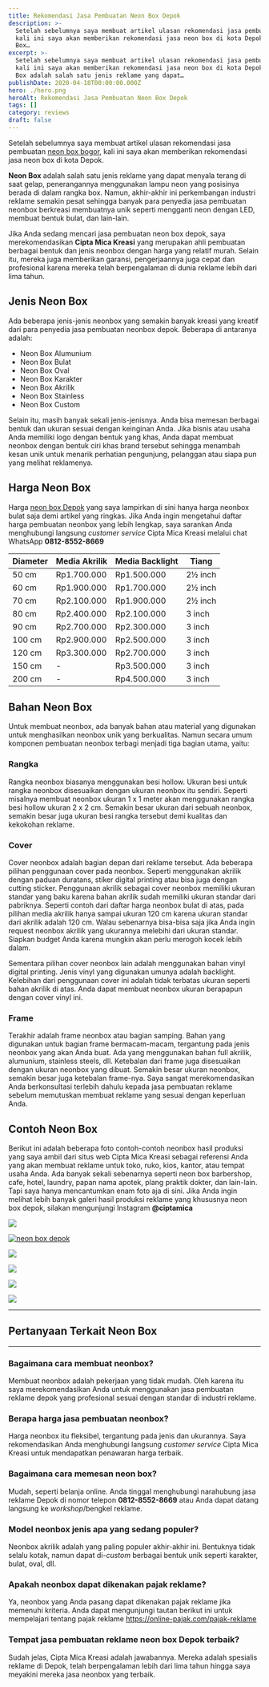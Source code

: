```yaml
---
title: Rekomendasi Jasa Pembuatan Neon Box Depok
description: >-
  Setelah sebelumnya saya membuat artikel ulasan rekomendasi jasa pembuatan ,
  kali ini saya akan memberikan rekomendasi jasa neon box di kota Depok. Neon
  Box…
excerpt: >-
  Setelah sebelumnya saya membuat artikel ulasan rekomendasi jasa pembuatan ,
  kali ini saya akan memberikan rekomendasi jasa neon box di kota Depok. Neon
  Box adalah salah satu jenis reklame yang dapat…
publishDate: 2020-04-18T00:00:00.000Z
hero: ./hero.png
heroAlt: Rekomendasi Jasa Pembuatan Neon Box Depok
tags: []
category: reviews
draft: false
---
```


Setelah sebelumnya saya membuat artikel ulasan rekomendasi jasa pembuatan [neon box bogor](/blog/neon-box-bogor/), kali ini saya akan memberikan rekomendasi jasa neon box di kota Depok.

**Neon Box** adalah salah satu jenis reklame yang dapat menyala terang di saat gelap, penerangannya menggunakan lampu neon yang posisinya berada di dalam rangka box. Namun, akhir-akhir ini perkembangan industri reklame semakin pesat sehingga banyak para penyedia jasa pembuatan neonbox berkreasi membuatnya unik seperti mengganti neon dengan LED, membuat bentuk bulat, dan lain-lain.

Jika Anda sedang mencari jasa pembuatan neon box depok, saya merekomendasikan **Cipta Mica Kreasi** yang merupakan ahli pembuatan berbagai bentuk dan jenis neonbox dengan harga yang relatif murah. Selain itu, mereka juga memberikan garansi, pengerjaannya juga cepat dan profesional karena mereka telah berpengalaman di dunia reklame lebih dari lima tahun.

## Jenis Neon Box

Ada beberapa jenis-jenis neonbox yang semakin banyak kreasi yang kreatif dari para penyedia jasa pembuatan neonbox depok. Beberapa di antaranya adalah:

- Neon Box Alumunium
- Neon Box Bulat
- Neon Box Oval
- Neon Box Karakter
- Neon Box Akrilik
- Neon Box Stainless
- Neon Box Custom

Selain itu, masih banyak sekali jenis-jenisnya. Anda bisa memesan berbagai bentuk dan ukuran sesuai dengan keinginan Anda. Jika bisnis atau usaha Anda memiliki logo dengan bentuk yang khas, Anda dapat membuat neonbox dengan bentuk ciri khas brand tersebut sehingga menambah kesan unik untuk menarik perhatian pengunjung, pelanggan atau siapa pun yang melihat reklamenya.

## Harga Neon Box

Harga <a href="https://reklamesia.com/neon-box/depok">neon box Depok</a> yang saya lampirkan di sini hanya harga neonbox bulat saja demi artikel yang ringkas. Jika Anda ingin mengetahui daftar harga pembuatan neonbox yang lebih lengkap, saya sarankan Anda menghubungi langsung _customer service_ Cipta Mica Kreasi melalui chat WhatsApp **0812-8552-8669**

| Diameter | Media Akrilik | Media Backlight | Tiang |
| --- | --- | --- | --- |
| 50 cm | Rp1.700.000 | Rp1.500.000 | 2½ inch |
| 60 cm | Rp1.900.000 | Rp1.700.000 | 2½ inch |
| 70 cm | Rp2.100.000 | Rp1.900.000 | 2½ inch |
| 80 cm | Rp2.400.000 | Rp2.100.000 | 3 inch |
| 90 cm | Rp2.700.000 | Rp2.300.000 | 3 inch |
| 100 cm | Rp2.900.000 | Rp2.500.000 | 3 inch |
| 120 cm | Rp3.300.000 | Rp2.700.000 | 3 inch |
| 150 cm | \- | Rp3.500.000 | 3 inch |
| 200 cm | \- | Rp4.500.000 | 3 inch |

## Bahan Neon Box

Untuk membuat neonbox, ada banyak bahan atau material yang digunakan untuk menghasilkan neonbox unik yang berkualitas. Namun secara umum komponen pembuatan neonbox terbagi menjadi tiga bagian utama, yaitu:

### Rangka

Rangka neonbox biasanya menggunakan besi hollow. Ukuran besi untuk rangka neonbox disesuaikan dengan ukuran neonbox itu sendiri. Seperti misalnya membuat neonbox ukuran 1 x 1 meter akan menggunakan rangka besi hollow ukuran 2 x 2 cm. Semakin besar ukuran dari sebuah neonbox, semakin besar juga ukuran besi rangka tersebut demi kualitas dan kekokohan reklame.

### Cover

Cover neonbox adalah bagian depan dari reklame tersebut. Ada beberapa pilihan penggunaan cover pada neonbox. Seperti menggunakan akrilik dengan paduan duratans, stiker digital printing atau bisa juga dengan cutting sticker. Penggunaan akrilik sebagai cover neonbox memiliki ukuran standar yang baku karena bahan akrilik sudah memiliki ukuran standar dari pabriknya. Seperti contoh dari daftar harga neonbox bulat di atas, pada pilihan media akrilik hanya sampai ukuran 120 cm karena ukuran standar dari akrilik adalah 120 cm. Walau sebenarnya bisa-bisa saja jika Anda ingin request neonbox akrilik yang ukurannya melebihi dari ukuran standar. Siapkan budget Anda karena mungkin akan perlu merogoh kocek lebih dalam.

Sementara pilihan cover neonbox lain adalah menggunakan bahan vinyl digital printing. Jenis vinyl yang digunakan umunya adalah backlight. Kelebihan dari penggunaan cover ini adalah tidak terbatas ukuran seperti bahan akrilik di atas. Anda dapat membuat neonbox ukuran berapapun dengan cover vinyl ini.

### Frame

Terakhir adalah frame neonbox atau bagian samping. Bahan yang digunakan untuk bagian frame bermacam-macam, tergantung pada jenis neonbox yang akan Anda buat. Ada yang menggunakan bahan full akrilik, alumunium, stainless steels, dll. Ketebalan dari frame juga disesuaikan dengan ukuran neonbox yang dibuat. Semakin besar ukuran neonbox, semakin besar juga ketebalan frame-nya. Saya sangat merekomendasikan Anda berkonsultasi terlebih dahulu kepada jasa pembuatan reklame sebelum memutuskan membuat reklame yang sesuai dengan keperluan Anda.

## Contoh Neon Box

Berikut ini adalah beberapa foto contoh-contoh neonbox hasil produksi yang saya ambil dari situs web Cipta Mica Kreasi sebagai referensi Anda yang akan membuat reklame untuk toko, ruko, kios, kantor, atau tempat usaha Anda. Ada banyak sekali sebenarnya seperti neon box barbershop, cafe, hotel, laundry, papan nama apotek, plang praktik dokter, dan lain-lain. Tapi saya hanya mencantumkan enam foto aja di sini. Jika Anda ingin melihat lebih banyak galeri hasil produksi reklame yang khususnya neon box depok, silakan mengunjungi Instagram **@ciptamica**

[![](./images/neon-box-depok.jpg)](/wp-content/uploads/2020/04/neon-box-depok.jpg)

[![neon box depok](./images/jasa-neon-box-depok.jpg)](/wp-content/uploads/2020/04/jasa-neon-box-depok.jpg)

[![](./images/harga-neon-box-akrilik-depok.jpg)](/wp-content/uploads/2020/04/harga-neon-box-akrilik-depok.jpg)

[![](./images/neon-box-bulat-depok.jpg)](/wp-content/uploads/2020/04/neon-box-bulat-depok.jpg)

[![](./images/pemasangan-neon-box-depok.jpg)](/wp-content/uploads/2020/04/pemasangan-neon-box-depok.jpg)

[![](./images/pembuatan-neon-box-depok.jpg)](/wp-content/uploads/2020/04/pembuatan-neon-box-depok.jpg)

* * *

## Pertanyaan Terkait Neon Box

* * *

### Bagaimana cara membuat neonbox?

Membuat neonbox adalah pekerjaan yang tidak mudah. Oleh karena itu saya merekomendasikan Anda untuk menggunakan jasa pembuatan reklame depok yang profesional sesuai dengan standar di industri reklame.

### Berapa harga jasa pembuatan neonbox?

Harga neonbox itu fleksibel, tergantung pada jenis dan ukurannya. Saya rekomendasikan Anda menghubungi langsung _customer service_ Cipta Mica Kreasi untuk mendapatkan penawaran harga terbaik.

### Bagaimana cara memesan neon box?

Mudah, seperti belanja online. Anda tinggal menghubungi narahubung jasa reklame Depok di nomor telepon **0812-8552-8669** atau Anda dapat datang langsung ke _workshop_/bengkel reklame.

### Model neonbox jenis apa yang sedang populer?

Neonbox akrilik adalah yang paling populer akhir-akhir ini. Bentuknya tidak selalu kotak, namun dapat di-_custom_ berbagai bentuk unik seperti karakter, bulat, oval, dll.

### Apakah neonbox dapat dikenakan pajak reklame?

Ya, neonbox yang Anda pasang dapat dikenakan pajak reklame jika memenuhi kriteria. Anda dapat mengunjungi tautan berikut ini untuk mempelajari tentang pajak reklame <a href="https://www.online-pajak.com/pajak-reklame">https://online-pajak.com/pajak-reklame</a>

### Tempat jasa pembuatan reklame neon box Depok terbaik?

Sudah jelas, Cipta Mica Kreasi adalah jawabannya. Mereka adalah spesialis reklame di Depok, telah berpengalaman lebih dari lima tahun hingga saya meyakini mereka jasa neonbox yang terbaik.
